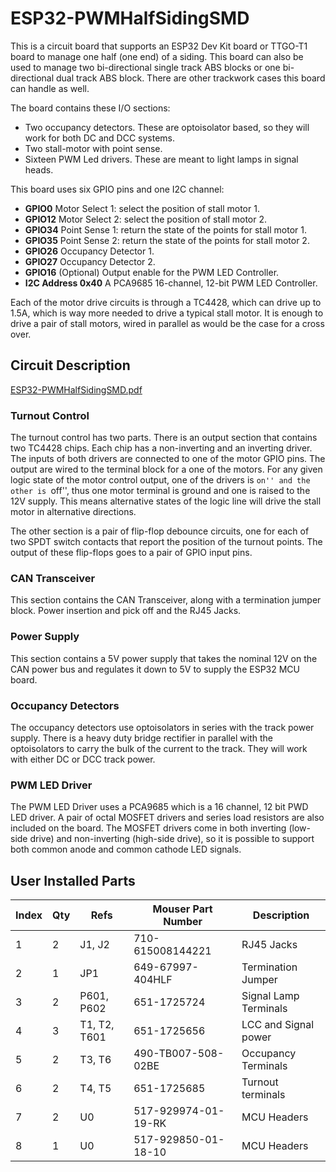 # ESP32-PWMHalfSidingSMD

This is a circuit board that supports an ESP32 Dev Kit board or TTGO-T1 board 
to manage one half (one end) of a siding.  This board can also be used to 
manage two bi-directional single track ABS blocks or one bi-directional dual 
track ABS block.  There are other trackwork cases this board can handle as 
well.  

The board contains these I/O sections:

- Two occupancy detectors.  These are optoisolator based, so they will 
  work for both DC and DCC systems.
- Two stall-motor with point sense.
- Sixteen PWM Led drivers.  These are meant to light lamps in signal 
  heads.

This board uses six GPIO pins and one I2C channel:

- **GPIO0** Motor Select 1: select the position of stall motor 1.
- **GPIO12** Motor Select 2: select the position of stall motor 2.
- **GPIO34** Point Sense 1: return the state of the points for 
  stall motor 1. 
- **GPIO35** Point Sense 2: return the state of the points for 
  stall motor 2. 
- **GPIO26** Occupancy Detector 1.
- **GPIO27** Occupancy Detector 2.
- **GPIO16** (Optional) Output enable for the PWM LED Controller.
- **I2C Address 0x40** A PCA9685 16-channel, 12-bit PWM LED Controller.

Each of the motor drive circuits is through a TC4428, which can drive up to
1.5A, which is way more needed to drive a typical stall motor. It is enough to
drive a pair of stall motors, wired in parallel as would be the case for a
cross over. 

## Circuit Description

[ESP32-PWMHalfSidingSMD.pdf](https://github.com/RobertPHeller/RPi-RRCircuits/blob/master/ESP32-PWMHalfSidingSMD/ESP32-PWMHalfSidingSMD.pdf
)

### Turnout Control

The turnout control has two parts. There is an output section that contains
two TC4428 chips. Each chip has a non-inverting and an inverting driver. The
inputs of both drivers are connected to one of the motor GPIO pins. The output
are wired to the terminal block for a one of the motors. For any given logic
state of the motor control output, one of the drivers is ``on'' and the other
is ``off'', thus one motor terminal is ground and one is raised to the 12V
supply. This means alternative states of the logic line will drive the stall
motor in alternative directions. 

The other section is a pair of flip-flop debounce circuits, one for each of
two SPDT switch contacts that report the position of the turnout points. The
output of these flip-flops goes to a pair of GPIO input pins.

### CAN Transceiver

This section contains the CAN Transceiver, along with a termination jumper 
block. Power insertion and pick off and the RJ45 Jacks.

### Power Supply

This section contains a 5V power supply that takes the nominal 12V on the CAN 
power bus and regulates it down to 5V to supply the ESP32 MCU board.

### Occupancy Detectors

The occupancy detectors use optoisolators in series with the track power 
supply.  There is a heavy duty bridge rectifier in parallel with the 
optoisolators to carry the bulk of the current to the track.  They will work 
with either DC or DCC track power.

### PWM LED Driver

The PWM LED Driver uses a PCA9685 which is a 16 channel, 12 bit PWD LED 
driver.  A pair of octal MOSFET drivers and series load resistors are also 
included on the board.  The MOSFET drivers come in both inverting (low-side 
drive) and non-inverting (high-side drive), so it is possible to support both 
common anode and common cathode LED signals.  

## User Installed Parts

|Index|Qty|Refs|Mouser Part Number|Description|   
|-------|----|----------|-------------------|-------------------------|
1|2|J1, J2|710-615008144221|RJ45 Jacks|
2|1|JP1|649-67997-404HLF|Termination Jumper|
3|2|P601, P602|651-1725724|Signal Lamp Terminals|
4|3|T1, T2, T601|651-1725656|LCC and Signal power|
5|2|T3, T6|490-TB007-508-02BE|Occupancy Terminals|
6|2|T4, T5|651-1725685|Turnout terminals|
7|2|U0|517-929974-01-19-RK|MCU Headers|
8|1|U0|517-929850-01-18-10|MCU Headers|



